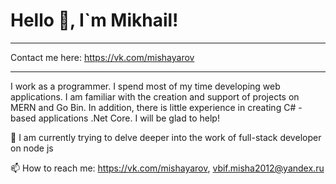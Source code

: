 <!--
**TVBlackman1/TVBlackman1** is a ✨ _special_ ✨ repository because its `README.md` (this file) appears on your GitHub profile.

Here are some ideas to get you started:

- 🔭 I’m currently working on ...
- 🌱 I’m currently learning ...
- 👯 I’m looking to collaborate on ...
- 🤔 I’m looking for help with ...
- 💬 Ask me about ...
- 📫 How to reach me: ...
- 😄 Pronouns: ...
- ⚡ Fun fact: ...
-->
# Hello 👋, I`m Mikhail!
___
Contact me here: https://vk.com/mishayarov
___
I work as a programmer. I spend most of my time developing web applications.
I am familiar with the creation and support of projects on MERN and Go Bin. 
In addition, there is little experience in creating C# - based applications .Net Core. 
I will be glad to help!

🌱 I am currently trying to delve deeper into the work of full-stack developer on node js

📫 How to reach me: https://vk.com/mishayarov, vbif.misha2012@yandex.ru
